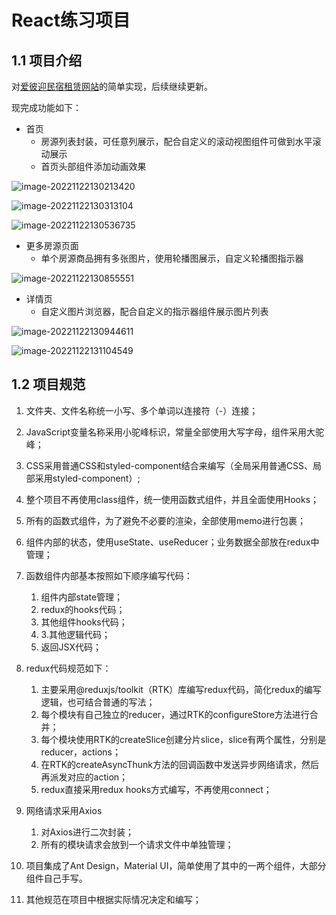 # React练习项目



## 1.1 项目介绍

对[爱彼迎民宿租赁网站](https://www.airbnb.cn/)的简单实现，后续继续更新。

现完成功能如下：

- 首页
  - 房源列表封装，可任意列展示，配合自定义的滚动视图组件可做到水平滚动展示
  - 首页头部组件添加动画效果

![image-20221122130213420](C:/Users/13215/AppData/Roaming/Typora/typora-user-images/image-20221122130213420.png)

![image-20221122130313104](C:/Users/13215/AppData/Roaming/Typora/typora-user-images/image-20221122130313104.png)

![image-20221122130536735](C:/Users/13215/AppData/Roaming/Typora/typora-user-images/image-20221122130536735.png)

- 更多房源页面
  - 单个房源商品拥有多张图片，使用轮播图展示，自定义轮播图指示器

![image-20221122130855551](C:/Users/13215/AppData/Roaming/Typora/typora-user-images/image-20221122130855551.png)





- 详情页
  - 自定义图片浏览器，配合自定义的指示器组件展示图片列表

![image-20221122130944611](C:/Users/13215/AppData/Roaming/Typora/typora-user-images/image-20221122130944611.png)

![image-20221122131104549](C:/Users/13215/AppData/Roaming/Typora/typora-user-images/image-20221122131104549.png)

## 1.2 项目规范

1. 文件夹、文件名称统一小写、多个单词以连接符（-）连接；

2. JavaScript变量名称采用小驼峰标识，常量全部使用大写字母，组件采用大驼峰；

3. CSS采用普通CSS和styled-component结合来编写（全局采用普通CSS、局部采用styled-component）;

4. 整个项目不再使用class组件，统一使用函数式组件，并且全面使用Hooks；

5. 所有的函数式组件，为了避免不必要的渲染，全部使用memo进行包裹；

6. 组件内部的状态，使用useState、useReducer；业务数据全部放在redux中管理；

7. 函数组件内部基本按照如下顺序编写代码：
   1. 组件内部state管理；
   2. redux的hooks代码；
   3. 其他组件hooks代码；
   4. 3.其他逻辑代码；
   5. 返回JSX代码；

8. redux代码规范如下：
   1. 主要采用@reduxjs/toolkit（RTK）库编写redux代码，简化redux的编写逻辑，也可结合普通的写法；
   2. 每个模块有自己独立的reducer，通过RTK的configureStore方法进行合并；
   3. 每个模块使用RTK的createSlice创建分片slice，slice有两个属性，分别是reducer，actions；
   4. 在RTK的createAsyncThunk方法的回调函数中发送异步网络请求，然后再派发对应的action；
   5. redux直接采用redux hooks方式编写，不再使用connect；
9. 网络请求采用Axios
   1. 对Axios进行二次封装；
   2. 所有的模块请求会放到一个请求文件中单独管理；

10. 项目集成了Ant Design，Material UI，简单使用了其中的一两个组件，大部分组件自己手写。

11. 其他规范在项目中根据实际情况决定和编写；